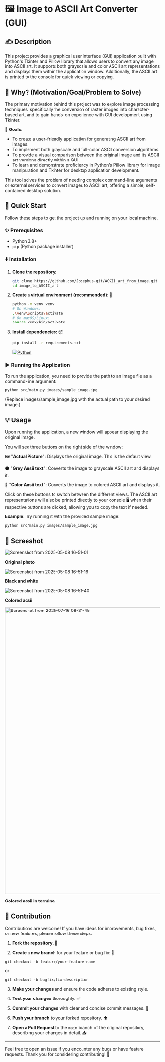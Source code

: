 # 🖼️ Image to ASCII Art Converter (GUI)

## ✍️ Description
This project provides a graphical user interface (GUI) application built with Python's Tkinter and Pillow library that allows users to convert any image into ASCII art. It supports both grayscale and color ASCII art representations and displays them within the application window. Additionally, the ASCII art is printed to the console for quick viewing or copying.

## 🤔 Why? (Motivation/Goal/Problem to Solve)
The primary motivation behind this project was to explore image processing techniques, specifically the conversion of raster images into character-based art, and to gain hands-on experience with GUI development using Tkinter.

**🎯 Goals:**
* To create a user-friendly application for generating ASCII art from images.
* To implement both grayscale and full-color ASCII conversion algorithms.
* To provide a visual comparison between the original image and its ASCII art versions directly within a GUI.
* To learn and demonstrate proficiency in Python's Pillow library for image manipulation and Tkinter for desktop application development.

This tool solves the problem of needing complex command-line arguments or external services to convert images to ASCII art, offering a simple, self-contained desktop solution.

## 🚀 Quick Start
Follow these steps to get the project up and running on your local machine.

### ✨ Prerequisites
* Python 3.8+
* `pip` (Python package installer)

### ⬇️ Installation
1.  **Clone the repository:**
    ```bash
    git clone https://github.com/Josephus-git/ACSII_art_from_image.git
    cd image_to_ASCII_art 
    ```

2.  **Create a virtual environment (recommended):** 🐍
    ```bash
    python -m venv venv
    # On Windows:
    .\venv\Scripts\activate
    # On macOS/Linux:
    source venv/bin/activate
    ```

3.  **Install dependencies:** 📦
    ```bash
    pip install -r requirements.txt
    ```

    [![Python](https://img.shields.io/badge/Python-3.8+-blue?logo=python&logoColor=white)](https://www.python.org/)

### ▶️ Running the Application
To run the application, you need to provide the path to an image file as a command-line argument:

```bash
python src/main.py images/sample_image.jpg
```

(Replace images/sample_image.jpg with the actual path to your desired image.)

## 💡 Usage
Upon running the application, a new window will appear displaying the original image.

You will see three buttons on the right side of the window:

🖼️ "**Actual Picture**": Displays the original image. This is the default view.

⚫ "**Grey Ansii text**": Converts the image to grayscale ASCII art and displays it.

🌈 "**Color Ansii text**": Converts the image to colored ASCII art and displays it.

Click on these buttons to switch between the different views. The ASCII art representations will also be printed directly to your console 🖥️ when their respective buttons are clicked, allowing you to copy the text if needed.

**Example**:
Try running it with the provided sample image:
```
python src/main.py images/sample_image.jpg
```

## 📸 Screeshot 
![Screenshot from 2025-05-08 16-51-01](https://github.com/user-attachments/assets/c66ba65a-2b7a-4798-a065-4c8d5a584a3c)

**Original photo**

![Screenshot from 2025-05-08 16-51-16](https://github.com/user-attachments/assets/77996b67-b738-4c61-9e0c-7308ed150d35)

**Black and white**

![Screenshot from 2025-05-08 16-51-40](https://github.com/user-attachments/assets/c72e1784-0c7b-4742-ac16-5ed124ea1c4d)

**Colored acsii**

<img width="729" height="932" alt="Screenshot from 2025-07-16 08-31-45" src="https://github.com/user-attachments/assets/26283f75-de35-48d2-a38f-6aff30b88729" />

**Colored acsii in terminal**


## 🤝 Contribution
Contributions are welcome! If you have ideas for improvements, bug fixes, or new features, please follow these steps:

1. **Fork the repository**. 🔱

2. **Create a new branch** for your feature or bug fix: 🌿

```
git checkout -b feature/your-feature-name
```
or
```
git checkout -b bugfix/fix-description
```

3. **Make your changes** and ensure the code adheres to existing style.

4. **Test your changes** thoroughly. ✅

5. **Commit your changes** with clear and concise commit messages. 📝

6. **Push your branch** to your forked repository. ⬆️

7. **Open a Pull Request** to the `main` branch of the original repository, describing your changes in detail. 📥

---
Feel free to open an issue if you encounter any bugs or have feature requests. Thank you for considering contributing! 🙏





